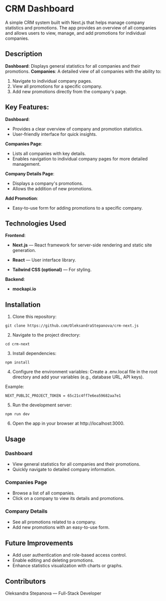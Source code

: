 # CRM Dashboard

A simple CRM system built with Next.js that helps manage company statistics and promotions. The app provides an overview of all companies and allows users to view, manage, and add promotions for individual companies.

## Description

**Dashboard**: Displays general statistics for all companies and their promotions.
**Companies**: A detailed view of all companies with the ability to:

1. Navigate to individual company pages.
2. View all promotions for a specific company.
3. Add new promotions directly from the company's page.

## Key Features:

**Dashboard**:

- Provides a clear overview of company and promotion statistics.
- User-friendly interface for quick insights.

**Companies Page**:

- Lists all companies with key details.
- Enables navigation to individual company pages for more detailed management.

**Company Details Page**:

- Displays a company's promotions.
- Allows the addition of new promotions.

**Add Promotion**:

- Easy-to-use form for adding promotions to a specific company.

## Technologies Used

**Frontend**:

- **Next.js** — React framework for server-side rendering and static site generation.

- **React** — User interface library.

- **Tailwind CSS (optional)** — For styling.

**Backend**:

- **mockapi.io**

## Installation

1. Clone this repository:

`git clone https://github.com/OleksandraStepanova/crm-next.js`

2. Navigate to the project directory:

`cd crm-next`

3. Install dependencies:

`npm install`

4. Configure the environment variables:
   Create a .env.local file in the root directory and add your variables (e.g., database URL, API keys).

Example:

`NEXT_PUBLIC_PROJECT_TOKEN = 65c21c4ff7e6ea59682aa7e1`

5. Run the development server:

`npm run dev`

6. Open the app in your browser at http://localhost:3000.

## Usage

### Dashboard

- View general statistics for all companies and their promotions.
- Quickly navigate to detailed company information.

### Companies Page

- Browse a list of all companies.
- Click on a company to view its details and promotions.

### Company Details

- See all promotions related to a company.
- Add new promotions with an easy-to-use form.

## Future Improvements

- Add user authentication and role-based access control.
- Enable editing and deleting promotions.
- Enhance statistics visualization with charts or graphs.

## Contributors

Oleksandra Stepanova — Full-Stack Developer
